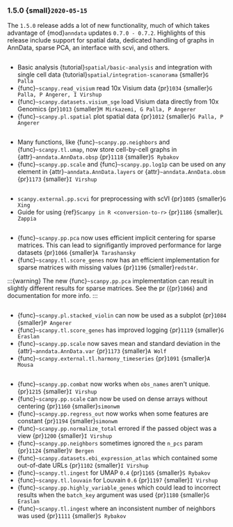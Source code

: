 ### 1.5.0 {small}`2020-05-15`

The `1.5.0` release adds a lot of new functionality, much of which takes advantage of {mod}`anndata` updates `0.7.0 - 0.7.2`. Highlights of this release include support for spatial data, dedicated handling of graphs in AnnData, sparse PCA, an interface with scvi, and others.

```{rubric} Spatial data support
```

- Basic analysis {tutorial}`spatial/basic-analysis` and integration with single cell data {tutorial}`spatial/integration-scanorama` {smaller}`G Palla`
- {func}`~scanpy.read_visium` read 10x Visium data {pr}`1034` {smaller}`G Palla, P Angerer, I Virshup`
- {func}`~scanpy.datasets.visium_sge` load Visium data directly from 10x Genomics {pr}`1013` {smaller}`M Mirkazemi, G Palla, P Angerer`
- {func}`~scanpy.pl.spatial` plot spatial data {pr}`1012` {smaller}`G Palla, P Angerer`

```{rubric} New functionality
```

- Many functions, like {func}`~scanpy.pp.neighbors` and {func}`~scanpy.tl.umap`, now store cell-by-cell graphs in {attr}`~anndata.AnnData.obsp` {pr}`1118` {smaller}`S Rybakov`
- {func}`~scanpy.pp.scale` and {func}`~scanpy.pp.log1p` can be used on any element in {attr}`~anndata.AnnData.layers` or {attr}`~anndata.AnnData.obsm` {pr}`1173` {smaller}`I Virshup`

```{rubric} External tools
```

- `scanpy.external.pp.scvi` for preprocessing with scVI {pr}`1085` {smaller}`G Xing`
- Guide for using {ref}`Scanpy in R <conversion-to-r>` {pr}`1186` {smaller}`L Zappia`

```{rubric} Performance
```

- {func}`~scanpy.pp.pca` now uses efficient implicit centering for sparse matrices. This can lead to signifigantly improved performance for large datasets {pr}`1066` {smaller}`A Tarashansky`
- {func}`~scanpy.tl.score_genes` now has an efficient implementation for sparse matrices with missing values {pr}`1196` {smaller}`redst4r`.

:::{warning}
The new {func}`~scanpy.pp.pca` implementation can result in slightly different results for sparse matrices. See the pr ({pr}`1066`) and documentation for more info.
:::

```{rubric} Code design
```

- {func}`~scanpy.pl.stacked_violin` can now be used as a subplot {pr}`1084` {smaller}`P Angerer`
- {func}`~scanpy.tl.score_genes` has improved logging {pr}`1119` {smaller}`G Eraslan`
- {func}`~scanpy.pp.scale` now saves mean and standard deviation in the {attr}`~anndata.AnnData.var` {pr}`1173` {smaller}`A Wolf`
- {func}`~scanpy.external.tl.harmony_timeseries` {pr}`1091` {smaller}`A Mousa`

```{rubric} Bug fixes
```

- {func}`~scanpy.pp.combat` now works when `obs_names` aren't unique. {pr}`1215` {smaller}`I Virshup`
- {func}`~scanpy.pp.scale` can now be used on dense arrays without centering {pr}`1160` {smaller}`simonwm`
- {func}`~scanpy.pp.regress_out` now works when some features are constant {pr}`1194` {smaller}`simonwm`
- {func}`~scanpy.pp.normalize_total` errored if the passed object was a view {pr}`1200` {smaller}`I Virshup`
- {func}`~scanpy.pp.neighbors` sometimes ignored the `n_pcs` param {pr}`1124` {smaller}`V Bergen`
- {func}`~scanpy.datasets.ebi_expression_atlas` which contained some out-of-date URLs {pr}`1102` {smaller}`I Virshup`
- {func}`~scanpy.tl.ingest` for UMAP `0.4` {pr}`1165` {smaller}`S Rybakov`
- {func}`~scanpy.tl.louvain` for Louvain `0.6` {pr}`1197` {smaller}`I Virshup`
- {func}`~scanpy.pp.highly_variable_genes` which could lead to incorrect results when the `batch_key` argument was used {pr}`1180` {smaller}`G Eraslan`
- {func}`~scanpy.tl.ingest` where an inconsistent number of neighbors was used {pr}`1111` {smaller}`S Rybakov`
